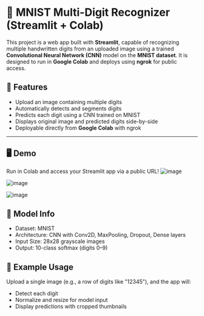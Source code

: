 

# 🧠 MNIST Multi-Digit Recognizer (Streamlit + Colab)

This project is a web app built with **Streamlit**, capable of recognizing multiple handwritten digits from an uploaded image using a trained **Convolutional Neural Network (CNN)** model on the **MNIST dataset**. It is designed to run in **Google Colab** and deploys using **ngrok** for public access.


## 🚀 Features

- Upload an image containing multiple digits
- Automatically detects and segments digits
- Predicts each digit using a CNN trained on MNIST
- Displays original image and predicted digits side-by-side
- Deployable directly from **Google Colab** with ngrok

---

## 🖥️ Demo

Run in Colab and access your Streamlit app via a public URL!
![image](https://github.com/user-attachments/assets/5f5af0cf-8392-4541-b5ab-9817e7ae07db)

![image](https://github.com/user-attachments/assets/6009aa67-fa04-4eb4-851e-151b855de7e2)

![image](https://github.com/user-attachments/assets/207ef844-aa5c-46aa-9423-61717f6e65b5)



## 🧠 Model Info

- Dataset: MNIST
- Architecture: CNN with Conv2D, MaxPooling, Dropout, Dense layers
- Input Size: 28x28 grayscale images
- Output: 10-class softmax (digits 0–9)


## 📝 Example Usage

Upload a single image (e.g., a row of digits like "12345"), and the app will:
- Detect each digit
- Normalize and resize for model input
- Display predictions with cropped thumbnails




